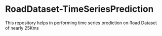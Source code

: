 # RoadDataset-TimeSeriesPrediction
This repository helps in performing time series prediction on Road Dataset of nearly 25Kms
